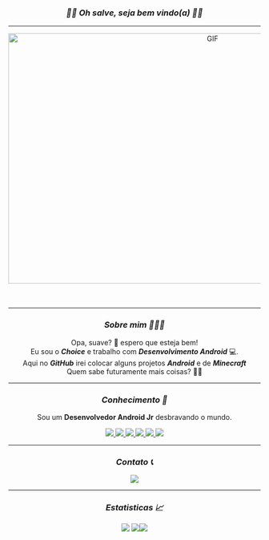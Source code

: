 


<h3 align="center"><i>🏴‍☠️ Oh salve, seja bem vindo(a) 🏴‍☠️</i></h3>
<hr/>
<div align="center">
<img src="https://i.pinimg.com/originals/24/f5/db/24f5dbeacbbf3b146cef0d8ef7b7fe0c.gif" height="500" width="800" alt="GIF" align="center"/>


</br>
</br>
</br>

<hr/>
<h3 align="center"><i> Sobre mim 🧑🏽‍💻</i></h3>

<div align="left">

 <p align="center">  Opa, suave? 🤙 espero que esteja bem! <br>
 Eu sou o <b><i>Choice</i></b> e trabalho com <b><i>Desenvolvimento Android</i></b> 💻.<br>
 Aqui no <b><i>GitHub</i></b> irei colocar alguns projetos <b><i>Android</i></b> e de <b><i>Minecraft</i></b><br>
 Quem sabe futuramente mais coisas? 🤔💡
 </p>

</div>


<hr/>
<div align="center">
<h3 align="center"><i>Conhecimento 🧠</i></h3>
 <p align="center">Sou um <b>Desenvolvedor Android Jr</b> desbravando o mundo.</p>

  <p align="center">
   <a href="https://kotlinlang.org/docs/home.html">
   <img src="https://img.shields.io/badge/kotlin-%237F52FF.svg?style=for-the-badge&logo=kotlin&logoColor=white"/> </a>
   <a href="[https://kotlinlang.org/docs/home.html](https://developer.android.com/jetpack/compose/documentation?hl=pt-br)">
   <img src="https://img.shields.io/badge/JETPACK COMPOSE-%231d87a3.svg?style=for-the-badge&logo=jetpackcompose&logoColor=white"/> </a>
   <a href="https://developer.android.com/studio?gclid=CjwKCAjw5_GmBhBIEiwA5QSMxAyyys0asTIVZrabho-tTA0IZxsBC_hdOxSDrc8Vmle-EKKhl32PzxoCWagQAvD_BwE&gclsrc=aw.ds">   
   <img src="https://img.shields.io/badge/Android%20Studio-29933c.svg?style=for-the-badge&logo=android-studio&logoColor=white"/> </a>
   <a href="https://aws.amazon.com/pt/free/">
   <img src="https://img.shields.io/badge/AWS-%23FF9900.svg?style=for-the-badge&logo=amazon-aws&logoColor=white"/> </a>
   <a href="https://www.jetbrains.com/pt-br/idea/">
   <img src="https://img.shields.io/badge/IntelliJ IDEA-%23225875.svg?style=for-the-badge&logo=intellijidea&logoColor=white"/> </a>
   <a href="https://www.minecraft.net/pt-pt">
   <img src="https://img.shields.io/badge/Minecraft Plugin-%231a5f27.svg?style=for-the-badge&logo=minecraft&logoColor=white"/> </a>
  </p>

</div>

<hr/>
<div align="center">
<h3 align="center"><i>Contato 📞</i></h3>
  <div align="center">
  <a href="https://discord.com/users/246904837508169728">
   <img src="https://lanyard.kyrie25.me/api/246904837508169728?animated=true&hideTimestamp=true&hideDiscrim=true&waveColor=ca002e&imgStyle=square"  /> </a>
  </div>
</div>


<hr/>
<div align="center">
<h3 align="center"><i>Estatisticas 📈</i></h3>
  <div align="center">
   <img src="http://github-profile-summary-cards.vercel.app/api/cards/stats?username=choicedev&theme=radical" />       <img src="http://github-profile-summary-cards.vercel.app/api/cards/repos-per-language?username=choicedev&theme=radical"/><img src="http://github-profile-summary-cards.vercel.app/api/cards/profile-details?username=choicedev&theme=radical" />
  </div>
</div>
</div>

